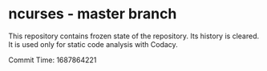 # ncurses - master branch

This repository contains frozen state of the repository.
Its history is cleared. It is used only for static code
analysis with Codacy.

Commit Time: 1687864221